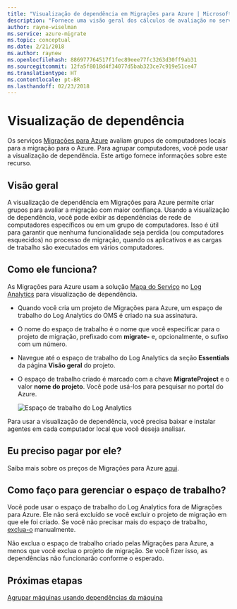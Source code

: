 ```yaml
---
title: "Visualização de dependência em Migrações para Azure | Microsoft Docs"
description: "Fornece uma visão geral dos cálculos de avaliação no serviço Migrações para Azure."
author: rayne-wiselman
ms.service: azure-migrate
ms.topic: conceptual
ms.date: 2/21/2018
ms.author: raynew
ms.openlocfilehash: 886977764517f1fec89eee77fc3263d30ff9ab31
ms.sourcegitcommit: 12fa5f8018d4f34077d5bab323ce7c919e51ce47
ms.translationtype: HT
ms.contentlocale: pt-BR
ms.lasthandoff: 02/23/2018
---
```

# <a name="dependency-visualization"></a>Visualização de dependência

Os serviços [Migrações para Azure](migrate-overview.md) avaliam grupos de computadores locais para a migração para o Azure. Para agrupar computadores, você pode usar a visualização de dependência. Este artigo fornece informações sobre este recurso.


## <a name="overview"></a>Visão geral

A visualização de dependência em Migrações para Azure permite criar grupos para avaliar a migração com maior confiança. Usando a visualização de dependência, você pode exibir as dependências de rede de computadores específicos ou em um grupo de computadores. Isso é útil para garantir que nenhuma funcionalidade seja perdida (ou computadores esquecidos) no processo de migração, quando os aplicativos e as cargas de trabalho são executados em vários computadores.  

## <a name="how-does-it-work"></a>Como ele funciona?

As Migrações para Azure usam a solução [Mapa do Serviço](../operations-management-suite/operations-management-suite-service-map.md) no [Log Analytics](../log-analytics/log-analytics-overview.md) para visualização de dependência.
- Quando você cria um projeto de Migrações para Azure, um espaço de trabalho do Log Analytics do OMS é criado na sua assinatura.
- O nome do espaço de trabalho é o nome que você especificar para o projeto de migração, prefixado com **migrate-** e, opcionalmente, o sufixo com um número. 
- Navegue até o espaço de trabalho do Log Analytics da seção **Essentials** da página **Visão geral** do projeto.
- O espaço de trabalho criado é marcado com a chave **MigrateProject** e o valor **nome do projeto**. Você pode usá-los para pesquisar no portal do Azure.  

    ![Espaço de trabalho do Log Analytics](./media/concepts-dependency-visualization/oms-workspace.png)

Para usar a visualização de dependência, você precisa baixar e instalar agentes em cada computador local que você deseja analisar.  

## <a name="do-i-need-to-pay-for-it"></a>Eu preciso pagar por ele?

Saiba mais sobre os preços de Migrações para Azure [aqui](https://azure.microsoft.com/pricing/details/azure-migrate/). 

## <a name="how-do-i-manage-the-workspace"></a>Como faço para gerenciar o espaço de trabalho?

Você pode usar o espaço de trabalho do Log Analytics fora de Migrações para Azure. Ele não será excluído se você excluir o projeto de migração em que ele foi criado. Se você não precisar mais do espaço de trabalho, [exclua-o](../log-analytics/log-analytics-manage-access.md) manualmente.

Não exclua o espaço de trabalho criado pelas Migrações para Azure, a menos que você exclua o projeto de migração. Se você fizer isso, as dependências não funcionarão conforme o esperado.

## <a name="next-steps"></a>Próximas etapas

[Agrupar máquinas usando dependências da máquina](how-to-create-group-machine-dependencies.md)